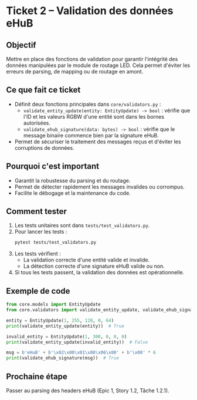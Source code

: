 # Ticket 2 – Validation des données eHuB

## Objectif
Mettre en place des fonctions de validation pour garantir l'intégrité des données manipulées par le module de routage LED. Cela permet d'éviter les erreurs de parsing, de mapping ou de routage en amont.

## Ce que fait ce ticket
- Définit deux fonctions principales dans `core/validators.py` :
  - `validate_entity_update(entity: EntityUpdate) -> bool` : vérifie que l'ID et les valeurs RGBW d'une entité sont dans les bornes autorisées.
  - `validate_ehub_signature(data: bytes) -> bool` : vérifie que le message binaire commence bien par la signature eHuB.
- Permet de sécuriser le traitement des messages reçus et d'éviter les corruptions de données.

## Pourquoi c'est important
- Garantit la robustesse du parsing et du routage.
- Permet de détecter rapidement les messages invalides ou corrompus.
- Facilite le débogage et la maintenance du code.

## Comment tester
1. Les tests unitaires sont dans `tests/test_validators.py`.
2. Pour lancer les tests :
   ```bash
   pytest tests/test_validators.py
   ```
3. Les tests vérifient :
   - La validation correcte d'une entité valide et invalide.
   - La détection correcte d'une signature eHuB valide ou non.
4. Si tous les tests passent, la validation des données est opérationnelle.

## Exemple de code
```python
from core.models import EntityUpdate
from core.validators import validate_entity_update, validate_ehub_signature

entity = EntityUpdate(1, 255, 128, 0, 64)
print(validate_entity_update(entity))  # True

invalid_entity = EntityUpdate(1, 300, 0, 0, 0)
print(validate_entity_update(invalid_entity))  # False

msg = b'eHuB' + b'\x02\x00\x01\x00\x06\x00' + b'\x00' * 6
print(validate_ehub_signature(msg))  # True
```

## Prochaine étape
Passer au parsing des headers eHuB (Epic 1, Story 1.2, Tâche 1.2.1). 